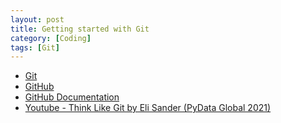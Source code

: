```yaml
---
layout: post
title: Getting started with Git
category: [Coding]
tags: [Git]
---
```


- [Git](https://git-scm.com/)
- [GitHub](https://github.com/)
- [GitHub Documentation](https://docs.github.com/en)
- [Youtube - Think Like Git by Eli Sander (PyData Global 2021)](https://www.youtube.com/watch?v=rBYC3dEOOyI)